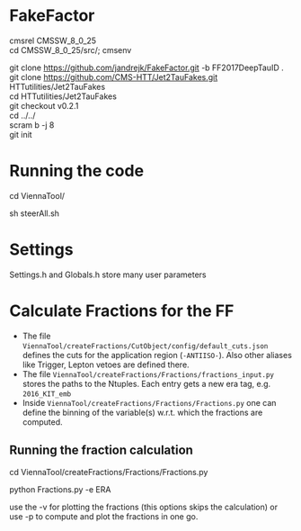 # FakeFactor  

cmsrel CMSSW_8_0_25  
cd CMSSW_8_0_25/src/; cmsenv  

git clone https://github.com/jandrejk/FakeFactor.git -b FF2017DeepTauID . </br>
git clone https://github.com/CMS-HTT/Jet2TauFakes.git HTTutilities/Jet2TauFakes  
cd HTTutilities/Jet2TauFakes  
git checkout v0.2.1  
cd ../../  
scram b -j 8  
git init  



# Running the code 

cd ViennaTool/ 

sh steerAll.sh 

# Settings 

Settings.h and Globals.h store many user parameters

# Calculate Fractions for the FF

* The file `ViennaTool/createFractions/CutObject/config/default_cuts.json` defines the cuts for the application region (`-ANTIISO-`). Also other aliases like Trigger, Lepton vetoes are defined there.
* The file `ViennaTool/createFractions/Fractions/fractions_input.py` stores the paths to the Ntuples. Each entry gets a new era tag, e.g. `2016_KIT_emb`
* Inside `ViennaTool/createFractions/Fractions/Fractions.py` one can define the binning of the variable(s) w.r.t. which the fractions are computed.

## Running the fraction calculation

cd ViennaTool/createFractions/Fractions/Fractions.py

python Fractions.py -e ERA 

use the -v for plotting the fractions (this options skips the calculation) or use -p to compute and plot the fractions in one go.
